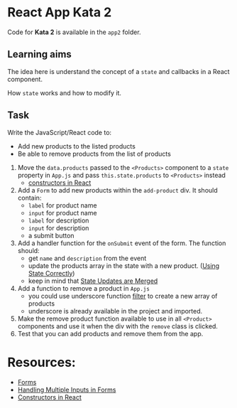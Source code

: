 # React App Kata 2

Code for **Kata 2** is available in the `app2` folder.

## Learning aims

The idea here is understand the concept of a `state` and callbacks in a React component.

How `state` works and how to modify it.

## Task

Write the JavaScript/React code to: 
* Add new products to the listed products
* Be able to remove products from the list of products


1. Move the `data.products` passed to the `<Products>` component to a `state` property in `App.js` and pass `this.state.products` to `<Products>` instead
    * [constructors in React](https://facebook.github.io/react/docs/react-component.html#constructor)
2. Add a `Form` to add new products within the `add-product` div. It should contain:
    * `label` for product name
    * `input` for product name
    * `label` for description
    * `input` for description
    * a submit button
2. Add a handler function for the `onSubmit` event of the form. The function should:
    * get `name` and `description` from the event
    * update the products array in the state with a new product. ([Using State Correctly](https://facebook.github.io/react/docs/state-and-lifecycle.html#using-state-correctly))
    * keep in mind that [State Updates are Merged](https://facebook.github.io/react/docs/state-and-lifecycle.html#state-updates-are-merged)
3. Add a function to remove a product in `App.js` 
    * you could use underscore function [filter](http://underscorejs.org/#filter) to create a new array of products
    * underscore is already available in the project and imported.
4. Make the remove product function available to use in all `<Product>` components and use it when the div with the `remove` class is clicked.
5. Test that you can add products and remove them from the app.

# Resources:

* [Forms](https://facebook.github.io/react/docs/forms.html)
* [Handling Multiple Inputs in Forms](https://facebook.github.io/react/docs/forms.html#handling-multiple-inputs)
* [Constructors in React](https://facebook.github.io/react/docs/react-component.html#constructor)